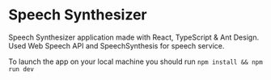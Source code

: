 # Speech Synthesizer

Speech Synthesizer application made with React, TypeScript & Ant Design. Used Web Speech API and SpeechSynthesis for speech service.

To launch the app on your local machine you should run `npm install && npm run dev`
